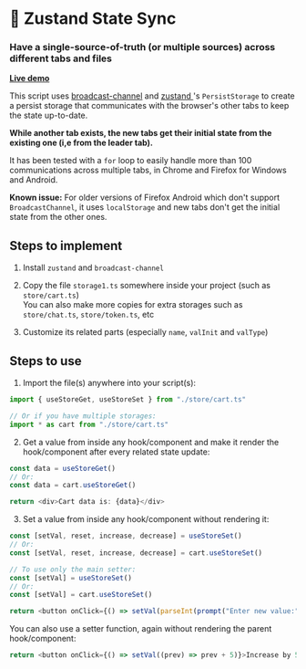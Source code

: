 # 🐻 Zustand State Sync

### Have a single-source-of-truth (or multiple sources) across different tabs and files

**[Live demo](https://www.alvandsoft.com/en/zustand-state-sync/)**

This script uses [broadcast-channel](https://github.com/pubkey/broadcast-channel) and [zustand ](https://github.com/pmndrs/zustand)'s `PersistStorage` to create a persist storage that communicates with the browser's other tabs to keep the state up-to-date.

**While another tab exists, the new tabs get their initial state from the existing one (i,e from the leader tab).**

It has been tested with a `for` loop to easily handle more than 100 communications across multiple tabs, in Chrome and Firefox for Windows and Android.

**Known issue:** For older versions of Firefox Android which don't support `BroadcastChannel`, it uses `localStorage` and new tabs don't get the initial state from the other ones.



## Steps to implement
1. Install `zustand` and `broadcast-channel`


2. Copy the file `storage1.ts` somewhere inside your project (such as `store/cart.ts`)\
   You can also make more copies for extra storages such as `store/chat.ts`, `store/token.ts`, etc

4. Customize its related parts (especially `name`, `valInit` and `valType`)



## Steps to use
1. Import the file(s) anywhere into your script(s):

``` Javascript
import { useStoreGet, useStoreSet } from "./store/cart.ts"

// Or if you have multiple storages:
import * as cart from "./store/cart.ts"
```


2. Get a value from inside any hook/component and make it render the hook/component after every related state update:

``` Javascript
const data = useStoreGet()
// Or:
const data = cart.useStoreGet()

return <div>Cart data is: {data}</div>
```


3. Set a value from inside any hook/component without rendering it:

``` Javascript
const [setVal, reset, increase, decrease] = useStoreSet()
// Or:
const [setVal, reset, increase, decrease] = cart.useStoreSet()

// To use only the main setter:
const [setVal] = useStoreSet()
// Or:
const [setVal] = cart.useStoreSet()

return <button onClick={() => setVal(parseInt(prompt("Enter new value:")))}>Enter</button>
```


You can also use a setter function, again without rendering the parent hook/component:

``` Javascript
return <button onClick={() => setVal((prev) => prev + 5)}>Increase by 5</button>
```